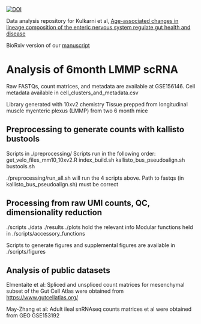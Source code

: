 [![DOI](https://zenodo.org/badge/392759401.svg)](https://zenodo.org/doi/10.5281/zenodo.10278287)

Data analysis repository for Kulkarni et al, [Age-associated changes in lineage composition of the enteric nervous system regulate gut health and disease](https://doi.org/10.7554/eLife.88051.1)

BioRxiv version of our [manuscript](https://www.biorxiv.org/content/10.1101/2020.08.25.262832v1.full)

 # Analysis of 6month LMMP scRNA

Raw FASTQs, count matrices, and metadata are available at GSE156146. Cell metadata available in cell_clusters_and_metadata.csv

Library generated with 10xv2 chemistry
Tissue prepped from longitudinal muscle myenteric plexus (LMMP) from two 6 month mice
 
## Preprocessing to generate counts with kallisto bustools
Scripts in ./preprocessing/
Scripts run in the following order:
get_velo_files_mm10_10xv2.R
  index_build.sh
    kallisto_bus_pseudoalign.sh
      bustools.sh
      
./preprocessing/run_all.sh will run the 4 scripts above. Path to fastqs 
  (in kallisto_bus_pseudoalign.sh) must be correct

## Processing from raw UMI counts, QC, dimensionality reduction
./scripts ./data ./results ./plots hold the relevant info
Modular functions held in ./scripts/accessory_functions

Scripts to generate figures and supplemental figures are available in ./scripts/figures

## Analysis of public datasets
Elmentaite et al: Spliced and unspliced count matrices for mesenchymal subset of the Gut Cell Atlas were obtained from https://www.gutcellatlas.org/

May-Zhang et al: Adult ileal snRNAseq counts matrices et al were obtained from GEO GSE153192


